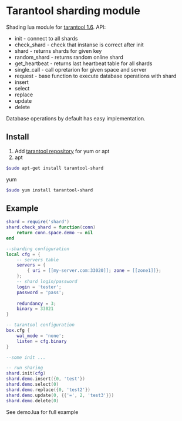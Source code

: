 Tarantool sharding module
=========================

Shading lua module for [tarantool 1.6](http://tarantool.org). API:
* init - connect to all shards
* check_shard - check that instanse is correct after init
* shard - returns shards for given key
* random_shard - returns random online shard
* get_heartbeat - returns last heartbeat table for all shards
* single_call - call opretarion for given space and server
* request - base function to execute database operations with shard
* insert
* select
* replace
* update
* delete

Database operations by default has easy implementation. 

Install
-------
1. Add [tarantool repository](http://tarantool.org/download.html) for yum or apt
2. apt
```bash
$sudo apt-get install tarantool-shard
```
yum
```bash
$sudo yum install tarantool-shard
```

Example
-------
```lua
shard = require('shard')
shard.check_shard = function(conn)
    return conn.space.demo ~= nil
end

--sharding configuration
local cfg = {
    -- servers table
    servers = {
        { uri = [[my-server.com:33020]]; zone = [[zone1]]};
    };
    -- shard login/password
    login = 'tester';
    password = 'pass';
    
    redundancy = 3;
    binary = 33021
}

-- tarantool configuration
box.cfg {
    wal_mode = 'none';
    listen = cfg.binary
}

--some init ...

-- run sharing
shard.init(cfg)
shard.demo.insert({0, 'test'})
shard.demo.select(0)
shard.demo.replace({0, 'test2'})
shard.demo.update(0, {{'=', 2, 'test3'}})
shard.demo.delete(0)
```
See demo.lua for full example


